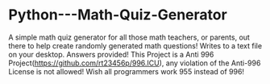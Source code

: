 # Python---Math-Quiz-Generator
A simple math quiz generator for all those math teachers, or parents, out there to help create randomly generated math questions! Writes to a text file on your desktop. Answers provided!
This Project is a Anti 996 Project(https://github.com/rt23456p/996.ICU), any violation of the Anti-996 License is not allowed!
Wish all programmers work 955 instead of 996!
